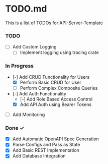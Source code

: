 # TODO.md

This is a list of TODOs for API-Server-Template

### TODO

- [ ] Add Custom Logging
  - [ ] Implement logging using tracing crate

### In Progress

- [-] Add CRUD Functionality for Users
  - [x] Perform Basic CRUD for User
  - [ ] Perform Complex Composite Queries
- [-] Add Auth Functionality
  - [-] Add Role Based Access Control
  - [x] Add API Auth using Bearer Tokens
- [ ] Add Monitoring

### Done ✓

- [x] Add Automatic OpenAPI Spec Generation
- [x] Parse Configs and Pass as State
- [x] Add Basic REST Implementation
- [x] Add Database Integration